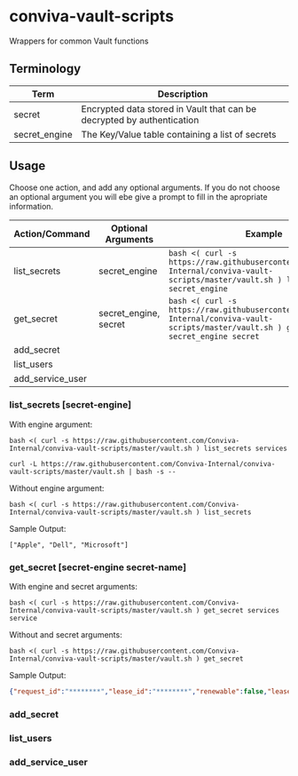 # conviva-vault-scripts
Wrappers for common Vault functions

## Terminology
| Term          | Description                                                            |
| -             | -                                                                      |
| secret        | Encrypted data stored in Vault that can be decrypted by authentication |
| secret_engine | The Key/Value table containing a list of secrets                       |

## Usage
Choose one action, and add any optional arguments.  If you do not choose an optional argument you will ebe give a prompt to fill in the apropriate information.

| Action/Command   | Optional Arguments    | Example                                                                                                                                 |
| -                | -                     | -                                                                                                                                       |
| list_secrets     | secret_engine         | `bash <( curl -s https://raw.githubusercontent.com/Conviva-Internal/conviva-vault-scripts/master/vault.sh ) list_secrets secret_engine` |
| get_secret       | secret_engine, secret | `bash <( curl -s https://raw.githubusercontent.com/Conviva-Internal/conviva-vault-scripts/master/vault.sh ) get_secret secret_engine secret`
| add_secret       |
| list_users       |
| add_service_user |


### list_secrets [secret-engine]
With engine argument:
```shell
bash <( curl -s https://raw.githubusercontent.com/Conviva-Internal/conviva-vault-scripts/master/vault.sh ) list_secrets services

curl -L https://raw.githubusercontent.com/Conviva-Internal/conviva-vault-scripts/master/vault.sh | bash -s -- 
```

Without engine argument:
```shell
bash <( curl -s https://raw.githubusercontent.com/Conviva-Internal/conviva-vault-scripts/master/vault.sh ) list_secrets
```

Sample Output:
```shell
["Apple", "Dell", "Microsoft"]
```

### get_secret [secret-engine secret-name]
With engine and secret arguments:
```shell
bash <( curl -s https://raw.githubusercontent.com/Conviva-Internal/conviva-vault-scripts/master/vault.sh ) get_secret services service
```

Without and secret arguments:
```shell
bash <( curl -s https://raw.githubusercontent.com/Conviva-Internal/conviva-vault-scripts/master/vault.sh ) get_secret
```

Sample Output:
```json
{"request_id":"********","lease_id":"********","renewable":false,"lease_duration":0,"data":{"data":{"password":"********","username":"********"},"metadata":{"created_time":"********","deletion_time":"","destroyed":false,"version":1}},"wrap_info":null,"warnings":null,"auth":null}
```

### add_secret

### list_users

### add_service_user

